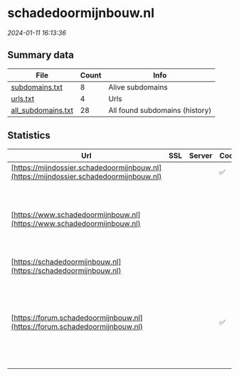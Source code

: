 # schadedoormijnbouw.nl
*2024-01-11 16:13:36*
## Summary data


| File       | Count | Info |
|------------|-------|------|
|[subdomains.txt](/data/schadedoormijnbouw.nl/subdomains.txt)|8|Alive subdomains|
|[urls.txt](/data/schadedoormijnbouw.nl/urls.txt)|4|Urls|
|[all_subdomains.txt](/data/schadedoormijnbouw.nl/all_subdomains.txt)|28|All found subdomains (history)|


## Statistics


| Url | SSL | Server | Cookie | HSTS | CSP | XFO | XXP | RP | Tech |Title |
|------------|-------|------|------|------|------|------|------|------|------|------|
|[https://mijndossier.schadedoormijnbouw.nl](https://mijndossier.schadedoormijnbouw.nl)| ||:white_check_mark: |:white_check_mark: |:warning: | :white_check_mark: | :white_check_mark: | :white_check_mark: |HSTS Java||
|[https://www.schadedoormijnbouw.nl](https://www.schadedoormijnbouw.nl)| || |:white_check_mark: |:warning: | | :white_check_mark: | :white_check_mark: |Azure Azure Edge Network Azure Front Door HSTS|Homepagina voor...|
|[https://schadedoormijnbouw.nl](https://schadedoormijnbouw.nl)| || |:white_check_mark: |:warning: | | :white_check_mark: | :white_check_mark: |HSTS|Document Moved|
|[https://forum.schadedoormijnbouw.nl](https://forum.schadedoormijnbouw.nl)| ||:white_check_mark: |:white_check_mark: |:warning: | | :white_check_mark: | :white_check_mark: |Azure Azure Edge Network Azure Front Door HSTS Microsoft ASP.NET|Forums|